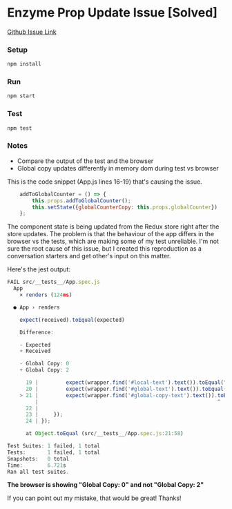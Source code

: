 # Enzyme Prop Update Issue [Solved]
[Github Issue Link](https://github.com/airbnb/enzyme/issues/2062)
### Setup
```javascript
npm install
```

### Run
```javascript
npm start
```

### Test
```javascript
npm test
```

### Notes
* Compare the output of the test and the browser
* Global copy updates differently in memory dom during test vs browser

This is the code snippet (App.js lines 16-19) that's causing the issue.
```javascript
    addToGlobalCounter = () => {
        this.props.addToGlobalCounter();
        this.setState({globalCounterCopy: this.props.globalCounter})
    };
```
The component state is being updated from the Redux store right after the store updates. 
The problem is that the behaviour of the app differs in the browser vs
 the tests, which are 
making some of my test unreliable. I'm not sure the root cause of this issue,
but I created this reproduction as a conversation starters and get other's input
on this matter. 

Here's the jest output:
```javascript
FAIL src/__tests__/App.spec.js
  App
    × renders (124ms)

  ● App › renders

    expect(received).toEqual(expected)

    Difference:

    - Expected
    + Received

    - Global Copy: 0
    + Global Copy: 2

      19 |         expect(wrapper.find('#local-text').text()).toEqual("Local: 1");
      20 |         expect(wrapper.find('#global-text').text()).toEqual("Global: 2");
    > 21 |         expect(wrapper.find('#global-copy-text').text()).toEqual("Global Copy: 0");
         |                                                          ^
      22 |
      23 |     });
      24 | });

      at Object.toEqual (src/__tests__/App.spec.js:21:58)

Test Suites: 1 failed, 1 total
Tests:       1 failed, 1 total
Snapshots:   0 total
Time:        6.721s
Ran all test suites.

```
<b>The browser is showing "Global Copy: 0" and not "Global Copy: 2"</b>


If you can point out my mistake, that would be great! Thanks!
